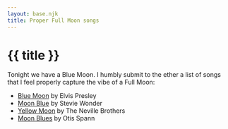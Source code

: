 ```yaml
---
layout: base.njk
title: Proper Full Moon songs
---
```


# {{ title }}

Tonight we have a Blue Moon. I humbly submit to the ether a list of songs that
I feel properly capture the vibe of a Full Moon:

* [Blue Moon](https://youtu.be/MiY5auB3OWg?si=nY6trPt4lAxgQmzK) by Elvis Presley
* [Moon Blue](https://youtu.be/kML6xjW_EFI?si=SjsesRq15ptw59bl) by Stevie Wonder
* [Yellow Moon](https://youtu.be/L1Y6W1FaSVQ?si=lUF2u-jNNdJ8QSR2) by The Neville Brothers
* [Moon Blues](https://youtu.be/y1saqXI4cUY?si=hMq0g42zRVAOHBw9) by Otis Spann

<!-- GitHub, why have you forsaken me?? -->
